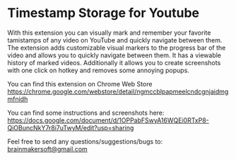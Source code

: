 # Timestamp Storage for Youtube

With this extension you can visually mark and remember your favorite tamistamps of any video on YouTube 
and quickly navigate between them.  The extension adds customizable visual markers to the progress bar 
of the video and allows you to quickly navigate between them. It has a viewable history of marked 
videos. Additionally it allows you to create screenshots with one click on hotkey and removes some annoying popups.

You can find this extension on Chrome Web Store
https://chrome.google.com/webstore/detail/ngmccblpapmeelcndcgnjaidmgmfnidh

You can find some instructions and screenshots here:
https://docs.google.com/document/d/1OPPabFSwyA16WQEi0RTxP8-QiOBuncNkY7r8i7uTwyM/edit?usp=sharing


Feel free to send any questions/suggestions/bugs to:
brainmakersoft@gmail.com


